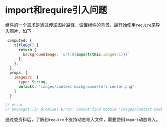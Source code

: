 # import和require引入问题
组件的一个需求是通过传递图片路径，设置组件的背景，最开始使用`require`来导入图片，如下
```js
 computed: {
    titleBg() {
      return {
        backgroundImage: `url(${import(this.imageSrc)})`
      };
    },
  },
  props: {
    imageSrc: {
      type: String,
      default: "images/context-background/left-center.png"
    }
  }

// error
// Uncaught (in promise) Error: Cannot find module 'images/context-background/left-center.png'
  ```
通过查资料后，了解到`require`不支持动态导入文件，需要使用`import`动态导入。